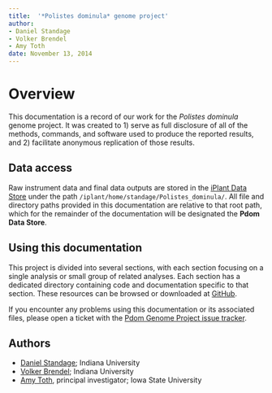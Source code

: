 ```yaml
---
title:  '*Polistes dominula* genome project'
author:
- Daniel Standage
- Volker Brendel
- Amy Toth
date: November 13, 2014
---
```


# Overview

This documentation is a record of our work for the *Polistes dominula* genome project.
It was created to 1) serve as full disclosure of all of the methods, commands, and software used to produce the reported results, and 2) facilitate anonymous replication of those results.

## Data access

Raw instrument data and final data outputs are stored in the [iPlant Data Store][] under the path `/iplant/home/standage/Polistes_dominula/`.
All file and directory paths provided in this documentation are relative to that root path, which for the remainder of the documentation will be designated the **Pdom Data Store**.

## Using this documentation

This project is divided into several sections, with each section focusing on a single analysis or small group of related analyses.
Each section has a dedicated directory containing code and documentation specific to that section.
These resources can be browsed or downloaded at [GitHub][].

If you encounter any problems using this documentation or its associated files, please open a ticket with the [Pdom Genome Project issue tracker][].

## Authors

  - [Daniel Standage][]; Indiana University
  - [Volker Brendel][]; Indiana University
  - [Amy Toth], principal investigator; Iowa State University

[Daniel Standage]: http://standage.github.io/
[Volker Brendel]: http://brendelgroup.org/
[Amy Toth]: http://www.public.iastate.edu/~amytoth/Toth_lab/Home.html
[iPlant Data Store]: http://www.iplantcollaborative.org/ci/data-store
[GitHub]: https://github.com/BrendelGroup/pdom-genome-project
[Pdom Genome Project issue tracker]: https://github.com/BrendelGroup/pdom-genome-project/issues
